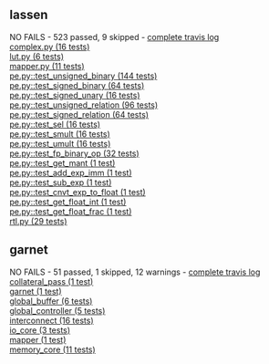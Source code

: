 ## lassen
NO FAILS - 523 passed, 9 skipped - [complete travis log](https://travis-ci.com/StanfordAHA/lassen/builds/113206530)<br/>
[complex.py (16 tests)](                     https://github.com/StanfordAHA/lassen/tree/master/tests/test_complex.py)<br/>
[lut.py (6 tests)](                          https://github.com/StanfordAHA/lassen/tree/master/tests/test_lut.py)<br/>
[mapper.py (11 tests)](                      https://github.com/StanfordAHA/lassen/tree/master/tests/test_mapper.py)<br/>
[pe.py::test_unsigned_binary (144 tests)](   https://github.com/StanfordAHA/lassen/tree/master/tests/test_pe.py)<br/>
[pe.py::test_signed_binary (64 tests)](      https://github.com/StanfordAHA/lassen/tree/master/tests/test_pe.py)<br/>
[pe.py::test_signed_unary (16 tests)](       https://github.com/StanfordAHA/lassen/tree/master/tests/test_pe.py)<br/>
[pe.py::test_unsigned_relation (96 tests)](  https://github.com/StanfordAHA/lassen/tree/master/tests/test_pe.py)<br/>
[pe.py::test_signed_relation (64 tests)](    https://github.com/StanfordAHA/lassen/tree/master/tests/test_pe.py)<br/>
[pe.py::test_sel (16 tests)](                https://github.com/StanfordAHA/lassen/tree/master/tests/test_pe.py)<br/>
[pe.py::test_smult (16 tests)](              https://github.com/StanfordAHA/lassen/tree/master/tests/test_pe.py)<br/>
[pe.py::test_umult (16 tests)](              https://github.com/StanfordAHA/lassen/tree/master/tests/test_pe.py)<br/>
[pe.py::test_fp_binary_op (32 tests)](       https://github.com/StanfordAHA/lassen/tree/master/tests/test_pe.py)<br/>
[pe.py::test_get_mant (1 test)](             https://github.com/StanfordAHA/lassen/tree/master/tests/test_pe.py)<br/>
[pe.py::test_add_exp_imm (1 test)](          https://github.com/StanfordAHA/lassen/tree/master/tests/test_pe.py)<br/>
[pe.py::test_sub_exp (1 test)](              https://github.com/StanfordAHA/lassen/tree/master/tests/test_pe.py)<br/>
[pe.py::test_cnvt_exp_to_float (1 test)](    https://github.com/StanfordAHA/lassen/tree/master/tests/test_pe.py)<br/>
[pe.py::test_get_float_int (1 test)](        https://github.com/StanfordAHA/lassen/tree/master/tests/test_pe.py)<br/>
[pe.py::test_get_float_frac (1 test)](       https://github.com/StanfordAHA/lassen/tree/master/tests/test_pe.py)<br/>
[rtl.py (29 tests)](                         https://github.com/StanfordAHA/lassen/tree/master/tests/test_rtl.py)<br/>

## garnet
NO FAILS - 51 passed, 1 skipped, 12 warnings - [complete travis log](https://travis-ci.com/StanfordAHA/garnet/builds/113530689)<br/>
[collateral_pass (1 test)](     https://github.com/StanfordAHA/garnet/tree/master/tests/test_collateral_pass)<br/>
[garnet (1 test)](              https://github.com/StanfordAHA/garnet/tree/master/tests/test_garnet)<br/>
[global_buffer (6 tests)](      https://github.com/StanfordAHA/garnet/tree/master/tests/test_global_buffer)<br/>
[global_controller (5 tests)](  https://github.com/StanfordAHA/garnet/tree/master/tests/test_global_controller)<br/>
[interconnect (16 tests)](      https://github.com/StanfordAHA/garnet/tree/master/tests/test_interconnect)<br/>
[io_core (3 tests)](            https://github.com/StanfordAHA/garnet/tree/master/tests/test_io_core)<br/>
[mapper (1 test)](              https://github.com/StanfordAHA/garnet/tree/master/tests/test_mapper)<br/>
[memory_core (11 tests)](       https://github.com/StanfordAHA/garnet/tree/master/tests/test_memory_core)<br/>
